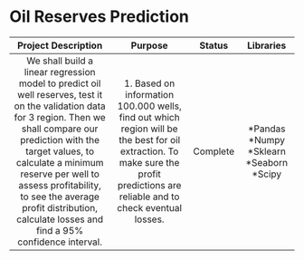 #   Oil Reserves Prediction <br>
| **Project Description** 	| **Purpose** 	| **Status** 	| **Libraries** 	|
|:---:	|:---:	|:---:	|:---:	|
| We shall build a linear regression model to predict oil well reserves, test it on the validation data for 3 region. Then we shall compare our prediction with the target values, to calculate a minimum reserve  per well to assess profitability, to see the average  profit distribution, calculate losses and find a 95%  confidence interval. 	| 1. Based on information 100.000 wells, find out which region will be the best for oil extraction. To make sure the profit predictions are reliable and to check eventual losses.  	|  Complete 	| *Pandas *Numpy *Sklearn *Seaborn *Scipy 	|




